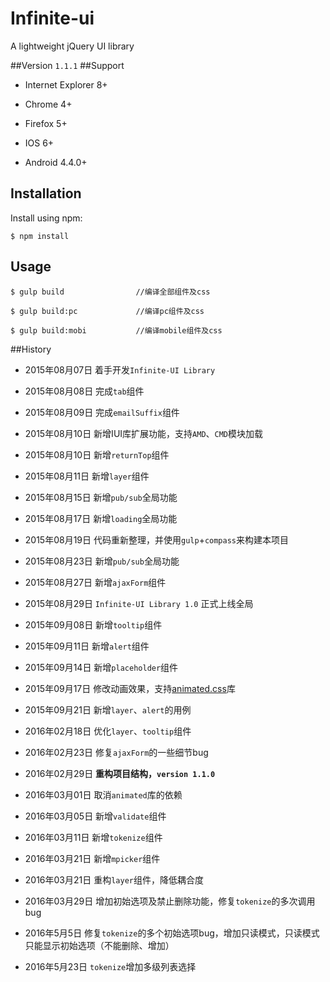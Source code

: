 # Infinite-ui
A lightweight jQuery UI library

##Version
`1.1.1`
##Support
* Internet Explorer 8+

* Chrome 4+

* Firefox 5+

* IOS 6+

* Android 4.4.0+

## Installation


Install using npm:

```shell
$ npm install
```


## Usage

```shell
$ gulp build				//编译全部组件及css
```

```shell
$ gulp build:pc				//编译pc组件及css
```

```shell
$ gulp build:mobi			//编译mobile组件及css
```


##History


* 2015年08月07日 着手开发`Infinite-UI Library`

* 2015年08月08日 完成`tab`组件

* 2015年08月09日 完成`emailSuffix`组件

* 2015年08月10日 新增IUI库扩展功能，支持`AMD`、`CMD`模块加载

* 2015年08月10日 新增`returnTop`组件

* 2015年08月11日 新增`layer`组件

* 2015年08月15日 新增`pub/sub`全局功能

* 2015年08月17日 新增`loading`全局功能

* 2015年08月19日 代码重新整理，并使用`gulp`+`compass`来构建本项目

* 2015年08月23日 新增`pub/sub`全局功能

* 2015年08月27日 新增`ajaxForm`组件

* 2015年08月29日 `Infinite-UI Library 1.0` 正式上线全局

* 2015年09月08日 新增`tooltip`组件

* 2015年09月11日 新增`alert`组件

* 2015年09月14日 新增`placeholder`组件

* 2015年09月17日 修改动画效果，支持[animated.css](https://daneden.github.io/animate.css/)库

* 2015年09月21日 新增`layer`、`alert`的用例

* 2016年02月18日 优化`layer`、`tooltip`组件

* 2016年02月23日 修复`ajaxForm`的一些细节bug

* 2016年02月29日 **重构项目结构，`version 1.1.0`**

* 2016年03月01日 取消`animated`库的依赖

* 2016年03月05日 新增`validate`组件

* 2016年03月11日 新增`tokenize`组件

* 2016年03月21日 新增`mpicker`组件

* 2016年03月21日 重构`layer`组件，降低耦合度

* 2016年03月29日 增加初始选项及禁止删除功能，修复`tokenize`的多次调用bug

* 2016年5月5日 修复`tokenize`的多个初始选项bug，增加只读模式，只读模式只能显示初始选项（不能删除、增加）

* 2016年5月23日 `tokenize`增加多级列表选择



